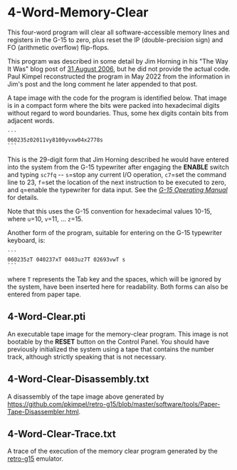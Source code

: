 # 4-Word-Memory-Clear

This four-word program will clear all software-accessible memory lines and registers in the G-15 to zero, plus reset the IP (double-precision sign) and FO (arithmetic overflow) flip-flops.

This program was described in some detail by Jim Horning in his "The Way It Was" blog post of [31 August 2006](http://horningtales.blogspot.com/2006/08/my-shortest-program.html), but he did not provide the actual code. Paul Kimpel reconstructed the program in May 2022 from the information in Jim's post and the long comment he later appended to that post.

A tape image with the code for the program is identified below. That image is in a compact form where the bits were packed into hexadecimal digits without regard to word boundaries. Thus, some hex digits contain bits from adjacent words.

    ```
    060235z02011vy8100yvxw04x2778s
    ```

This is the 29-digit form that Jim Horning described he would have entered into the system from the G-15 typewriter after engaging the **ENABLE** switch and typing `sc7fq` -- `s`=stop any current I/O operation, `c7`=set the command line to 23, `f`=set the location of the next instruction to be executed to zero, and `q`=enable the typewriter for data input. See the _[G-15 Operating Manual](http://bitsavers.org/pdf/bendix/g-15/G15_Operating_Man_Jul59.pdf)_ for details.

Note that this uses the G-15 convention for hexadecimal values 10-15, where `u`=10, `v`=11, ... `z`=15.

Another form of the program, suitable for entering on the G-15 typewriter keyboard, is:

    ```
    060235zT 040237xT 0403uz7T 02693vwT s
    ```

where `T` represents the Tab key and the spaces, which will be ignored by the system, have been inserted here for readability. Both forms can also be entered from paper tape.



## 4-Word-Clear.pti

An executable tape image for the memory-clear program. This image is not bootable by the **RESET** button on the Control Panel. You should have previously initialized the system using a tape that contains the number track, although strictly speaking that is not necessary.

## 4-Word-Clear-Disassembly.txt

A disassembly of the tape image above generated by https://github.com/pkimpel/retro-g15/blob/master/software/tools/Paper-Tape-Disassembler.html.

## 4-Word-Clear-Trace.txt

A trace of the execution of the memory clear program generated by the [retro-g15](http:www.phkimpel.us/Bendix-G15/) emulator.

